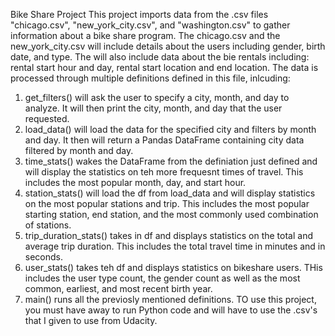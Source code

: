 Bike Share Project
This project imports data from the .csv files "chicago.csv", "new_york_city.csv", and "washington.csv" to gather information about a bike share program. 
The chicago.csv and the new_york_city.csv will include details about the users including gender, birth date, and type. The will also include data about the bie rentals including:
  rental start hour and day, rental start location and end location.
The data is processed through multiple definitions defined in this file, inlcuding:
  1. get_filters() will ask the user to specify a city, month, and day to analyze. It will then print the city, month, and day that the user requested.
  2. load_data() will load the data for the specified city and filters by month and day. It then will return a Pandas DataFrame containing city data filtered by month and day.
  3. time_stats() wakes the DataFrame from the definiation just defined and will display the statistics on teh more frequesnt times of travel. This includes the most popular month, day, and start hour.
  4. station_stats() will load the df from load_data and will display statistics on the most popular stations and trip. This includes the most popular starting station, end station, and the most commonly used combination of stations.
  5. trip_duration_stats() takes in df and displays statistics on the total and average trip duration. This includes the total travel time in minutes and in seconds.
  6. user_stats() takes teh df and displays statistics on bikeshare users. THis includes the user type count, the gender count as well as the most common, earliest, and most recent birth year.
  7. main() runs all the previosly mentioned definitions.
TO use this project, you must have away to run Python code and will have to use the .csv's that I given to use from Udacity. 
